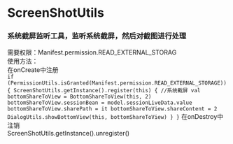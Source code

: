 # ScreenShotUtils
### 系统截屏监听工具，监听系统截屏，然后对截图进行处理   

需要权限：Manifest.permission.READ_EXTERNAL_STORAG   
使用方法：  
在onCreate中注册   
    `if (PermissionUtils.isGranted(Manifest.permission.READ_EXTERNAL_STORAGE)) {
            ScreenShotUtils.getInstance().register(this) {
                //系统截屏
                val bottomShareToView = BottomShareToView(this, 2)
                bottomShareToView.sessionBean = model.sessionLiveData.value
                bottomShareToView.sharePath = it
                bottomShareToView.shareContent = 2
                DialogUtils.showBottomView(this, bottomShareToView)
            }
    }`
在onDestroy中注销  
ScreenShotUtils.getInstance().unregister()
